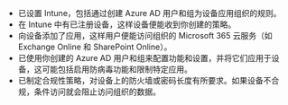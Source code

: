 - 已设置 Intune，包括通过创建 Azure AD 用户和组为设备应用组织的规则。
- 在 Intune 中有已注册设备，这样设备便能收到你创建的策略。
- 向设备添加了应用，这样用户便能访问组织的 Microsoft 365 云服务（如 Exchange Online 和 SharePoint Online）。
- 已使用你创建的 Azure AD 用户和组来配置功能和设置，并将它们应用于设备，这可能包括启用防病毒功能和限制特定应用。
- 已制定合规性策略，对设备上的防火墙或密码长度有所要求。如果设备不合规，条件访问就会阻止访问组织的数据。